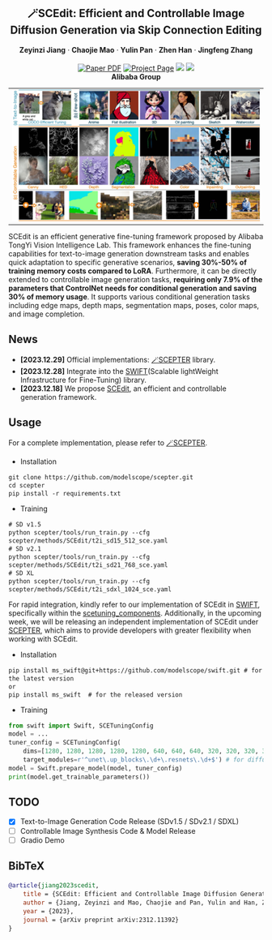 <p align="center">

  <h2 align="center">🪄SCEdit: Efficient and Controllable Image Diffusion Generation via Skip Connection Editing</h2>
  <p align="center">
    <strong>Zeyinzi Jiang</strong>
    ·
    <strong>Chaojie Mao</strong>
    ·
    <strong>Yulin Pan</strong>
    ·
    <strong>Zhen Han</strong>
    ·
    <strong>Jingfeng Zhang</strong>
    <br>
    <br>
        <a href="https://arxiv.org/abs/2312.11392"><img src='https://img.shields.io/badge/arXiv-SCEdit-red' alt='Paper PDF'></a>
        <a href='https://scedit.github.io/'><img src='https://img.shields.io/badge/Project_Page-SCEdit-green' alt='Project Page'></a>
        <a href='https://github.com/modelscope/scepter'><img src='https://img.shields.io/badge/scepter-SCEdit-yellow'></a>
        <a href='https://github.com/modelscope/swift'><img src='https://img.shields.io/badge/swift-SCEdit-blue'></a>
    <br>
    <b>Alibaba Group</b>
  </p>
  
  <table align="center">
    <tr>
    <td>
      <img src="assets/figures/show.jpg">
    </td>
    </tr>
  </table>

SCEdit is an efficient generative fine-tuning framework proposed by Alibaba TongYi Vision Intelligence Lab. This framework enhances the fine-tuning capabilities for text-to-image generation downstream tasks and enables quick adaptation to specific generative scenarios, **saving 30%-50% of training memory costs compared to LoRA**. Furthermore, it can be directly extended to controllable image generation tasks, **requiring only 7.9% of the parameters that ControlNet needs for conditional generation and saving 30% of memory usage**. It supports various conditional generation tasks including edge maps, depth maps, segmentation maps, poses, color maps, and image completion.

## News

* **[2023.12.29]** Official implementations: [🪄SCEPTER](https://github.com/modelscope/scepter) library.
* **[2023.12.28]** Integrate into the [SWIFT](https://github.com/modelscope/swift)(Scalable lightWeight Infrastructure for Fine-Tuning) library.
* **[2023.12.18]** We propose [SCEdit](https://arxiv.org/abs/2312.11392), an efficient and controllable generation framework.

## Usage

For a complete implementation, please refer to [🪄SCEPTER](https://github.com/modelscope/scepter).
- Installation
```shell
git clone https://github.com/modelscope/scepter.git
cd scepter
pip install -r requirements.txt
```
- Training
```shell
# SD v1.5
python scepter/tools/run_train.py --cfg scepter/methods/SCEdit/t2i_sd15_512_sce.yaml 
# SD v2.1
python scepter/tools/run_train.py --cfg scepter/methods/SCEdit/t2i_sd21_768_sce.yaml
# SD XL
python scepter/tools/run_train.py --cfg scepter/methods/SCEdit/t2i_sdxl_1024_sce.yaml
```
For rapid integration, kindly refer to our implementation of SCEdit in [SWIFT](https://github.com/modelscope/swift), specifically within the [scetuning_components](https://github.com/modelscope/swift/blob/main/swift/tuners/scetuning/scetuning_components.py). Additionally, in the upcoming week, we will be releasing an independent implementation of SCEdit under [SCEPTER](https://github.com/modelscope/scepter), which aims to provide developers with greater flexibility when working with SCEdit.

- Installation
```shell
pip install ms_swift@git+https://github.com/modelscope/swift.git # for the latest version
or 
pip install ms_swift  # for the released version
```
- Training
```python
from swift import Swift, SCETuningConfig
model = ...
tuner_config = SCETuningConfig(
    dims=[1280, 1280, 1280, 1280, 1280, 640, 640, 640, 320, 320, 320, 320],
    target_modules=r'^unet\.up_blocks\.\d+\.resnets\.\d+$') # for diffusers library
model = Swift.prepare_model(model, tuner_config)
print(model.get_trainable_parameters())
```

## TODO

- [x] Text-to-Image Generation Code Release (SDv1.5 / SDv2.1 / SDXL)
- [ ] Controllable Image Synthesis Code & Model Release
- [ ] Gradio Demo

## BibTeX

```bibtex
@article{jiang2023scedit,
    title = {SCEdit: Efficient and Controllable Image Diffusion Generation via Skip Connection Editing},
    author = {Jiang, Zeyinzi and Mao, Chaojie and Pan, Yulin and Han, Zhen and Zhang, Jingfeng},
    year = {2023},
    journal = {arXiv preprint arXiv:2312.11392}  
}
```
